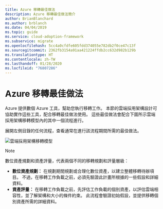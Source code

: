 ```yaml
---
title: Azure 移轉最佳做法
description: Azure 移轉最佳做法簡介
author: BrianBlanchard
ms.author: brblanch
ms.date: 04/04/2019
ms.topic: guide
ms.service: cloud-adoption-framework
ms.subservice: migrate
ms.openlocfilehash: 5cc4a0cfdfe605fdd374055e782db2f0ce47c13f
ms.sourcegitcommit: 2362fb3154a91aa421224ffdb2cc632d982b129b
ms.translationtype: HT
ms.contentlocale: zh-TW
ms.lasthandoff: 01/28/2020
ms.locfileid: "76807286"
---
```

# <a name="azure-migration-best-practices"></a>Azure 移轉最佳做法

Azure 提供數個 Azure 工具，幫助您執行移轉工作。 本節的雲端採用架構設計可協助實作這些工具，配合移轉最佳做法使用。 這些最佳做法會配合下圖所示雲端採用架構移轉模型內的其中一個流程進行。

展開左側目錄的任何流程，查看通常在進行該流程期間所需的最佳做法。

![雲端採用架構移轉模型](../../_images/operational-transformation-migrate.png)

> [!NOTE]
> 數位資產規劃和資產評量，代表兩個不同的移轉規劃和評量層級：
>
> - **數位資產規劃：** 在規劃期間規劃或合理化數位資產，以建立整體移轉待辦項目。 不過，在移轉工作負載之前，必須先驗證此計畫所根據的一些假設和詳細資料。
> - **資產評量：** 在移轉工作負載之前，先評估工作負載的個別資產，以評估雲端相容性，並了解架構和大小的條件約束。 此流程會驗證初始假設，並提供移轉個別資產所需的詳細資料。

